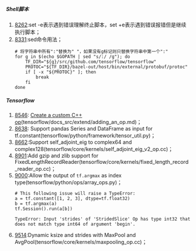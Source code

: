 ##### Shell脚本
1. [8262](https://github.com/tensorflow/tensorflow/pull/8262):set -e表示遇到错误理解终止脚本，set +e表示遇到错误报错但是继续执行脚本；
2. [8331](https://github.com/tensorflow/tensorflow/pull/8331):sed命令用法；
	```
	# 将字符串中所有":"替换为" "，如果没有g标记则只替换字符串中第一个":"
	for g in $(echo $GOPATH | sed "s/:/ /g"); do
		TF_DIR="${g}/src/github.com/tensorflow/tensorflow"
		PROTOC="${TF_DIR}/bazel-out/host/bin/external/protobuf/protoc"
	 	if [ -x "${PROTOC}" ]; then
			break
		fi
	done
	```

##### Tensorflow
1. [8546](https://github.com/tensorflow/tensorflow/pull/8546): [Create a custom C++ op](https://github.com/tensorflow/tensorflow/blob/master/tensorflow/docs_src/extend/adding_an_op.md)(tensorflow/docs_src/extend/adding_an_op.md)；
2. [8638](https://github.com/tensorflow/tensorflow/pull/8638): Support pandas Series and DataFrame as input for tf.constant(tensorflow/python/framework/tensor_util.py)；
3. [8662](https://github.com/tensorflow/tensorflow/pull/8662):Support self_adjoint_eig to complex64 and complex128(tensorflow/core/kernels/self_adjoint_eig_v2_op.cc)；
4. [8901](https://github.com/tensorflow/tensorflow/pull/8901):Add gzip and zlib support for FixedLengthRecordReader(tensorflow/core/kernels/fixed_length_record_reader_op.cc)；
5. [9000](https://github.com/tensorflow/tensorflow/pull/9000):Allow the output of `tf.argmax` as index type(tensorflow/python/ops/array_ops.py)；
	```
	# This following issue will raise a TypeError:
	a = tf.constant([1, 2, 3], dtype=tf.float32)
	b = tf.argmax(a)
	tf.Session().run(a[b])

	TypeError: Input 'strides' of 'StridedSlice' Op has type int32 that does not match type int64 of argument 'begin'.
	```
6. [9514](https://github.com/tensorflow/tensorflow/pull/9514):Dynamic ksize and strides with MaxPool and AvgPool(tensorflow/core/kernels/maxpooling_op.cc)；